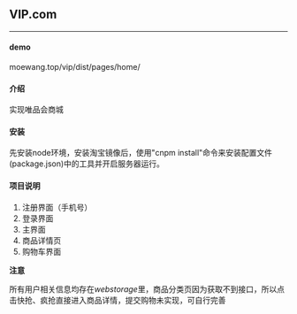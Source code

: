## VIP.com

---
#### demo

moewang.top/vip/dist/pages/home/

#### 介绍

实现唯品会商城

#### 安装

先安装node环境，安装淘宝镜像后，使用"cnpm install"命令来安装配置文件(package.json)中的工具并开启服务器运行。

#### 项目说明

1. 注册界面（手机号）
2. 登录界面
3. 主界面
4. 商品详情页
5. 购物车界面

**注意**

所有用户相关信息均存在*webstorage*里，商品分类页因为获取不到接口，所以点击快抢、疯抢直接进入商品详情，提交购物未实现，可自行完善
